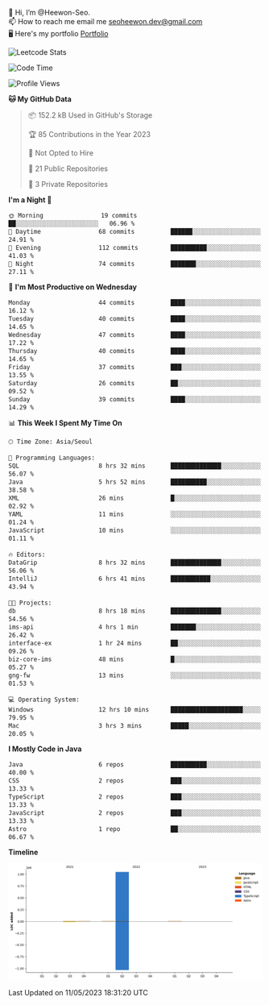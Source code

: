 👋 Hi, I’m @Heewon-Seo.  
📫 How to reach me email me seoheewon.dev@gmail.com   
🖥 Here's my portfolio [Portfolio](https://haileynotes.notion.site/HEEWON-SEO-f98fe97412ee4a6a94fd24fe6832f84c)

![Leetcode Stats](https://leetcode.card.workers.dev/?username=Heewon-Seo)

 <!--START_SECTION:waka-->
![Code Time](http://img.shields.io/badge/Code%20Time-449%20hrs%2047%20mins-blue)

![Profile Views](http://img.shields.io/badge/Profile%20Views-1-blue)

**🐱 My GitHub Data** 

> 📦 152.2 kB Used in GitHub's Storage 
 > 
> 🏆 85 Contributions in the Year 2023
 > 
> 🚫 Not Opted to Hire
 > 
> 📜 21 Public Repositories 
 > 
> 🔑 3 Private Repositories 
 > 
**I'm a Night 🦉** 

```text
🌞 Morning                19 commits          ██░░░░░░░░░░░░░░░░░░░░░░░   06.96 % 
🌆 Daytime                68 commits          ██████░░░░░░░░░░░░░░░░░░░   24.91 % 
🌃 Evening                112 commits         ██████████░░░░░░░░░░░░░░░   41.03 % 
🌙 Night                  74 commits          ███████░░░░░░░░░░░░░░░░░░   27.11 % 
```
📅 **I'm Most Productive on Wednesday** 

```text
Monday                   44 commits          ████░░░░░░░░░░░░░░░░░░░░░   16.12 % 
Tuesday                  40 commits          ████░░░░░░░░░░░░░░░░░░░░░   14.65 % 
Wednesday                47 commits          ████░░░░░░░░░░░░░░░░░░░░░   17.22 % 
Thursday                 40 commits          ████░░░░░░░░░░░░░░░░░░░░░   14.65 % 
Friday                   37 commits          ███░░░░░░░░░░░░░░░░░░░░░░   13.55 % 
Saturday                 26 commits          ██░░░░░░░░░░░░░░░░░░░░░░░   09.52 % 
Sunday                   39 commits          ████░░░░░░░░░░░░░░░░░░░░░   14.29 % 
```


📊 **This Week I Spent My Time On** 

```text
🕑︎ Time Zone: Asia/Seoul

💬 Programming Languages: 
SQL                      8 hrs 32 mins       ██████████████░░░░░░░░░░░   56.07 % 
Java                     5 hrs 52 mins       ██████████░░░░░░░░░░░░░░░   38.58 % 
XML                      26 mins             █░░░░░░░░░░░░░░░░░░░░░░░░   02.92 % 
YAML                     11 mins             ░░░░░░░░░░░░░░░░░░░░░░░░░   01.24 % 
JavaScript               10 mins             ░░░░░░░░░░░░░░░░░░░░░░░░░   01.11 % 

🔥 Editors: 
DataGrip                 8 hrs 32 mins       ██████████████░░░░░░░░░░░   56.06 % 
IntelliJ                 6 hrs 41 mins       ███████████░░░░░░░░░░░░░░   43.94 % 

🐱‍💻 Projects: 
db                       8 hrs 18 mins       ██████████████░░░░░░░░░░░   54.56 % 
ims-api                  4 hrs 1 min         ███████░░░░░░░░░░░░░░░░░░   26.42 % 
interface-ex             1 hr 24 mins        ██░░░░░░░░░░░░░░░░░░░░░░░   09.26 % 
biz-core-ims             48 mins             █░░░░░░░░░░░░░░░░░░░░░░░░   05.27 % 
gng-fw                   13 mins             ░░░░░░░░░░░░░░░░░░░░░░░░░   01.53 % 

💻 Operating System: 
Windows                  12 hrs 10 mins      ████████████████████░░░░░   79.95 % 
Mac                      3 hrs 3 mins        █████░░░░░░░░░░░░░░░░░░░░   20.05 % 
```

**I Mostly Code in Java** 

```text
Java                     6 repos             ██████████░░░░░░░░░░░░░░░   40.00 % 
CSS                      2 repos             ███░░░░░░░░░░░░░░░░░░░░░░   13.33 % 
TypeScript               2 repos             ███░░░░░░░░░░░░░░░░░░░░░░   13.33 % 
JavaScript               2 repos             ███░░░░░░░░░░░░░░░░░░░░░░   13.33 % 
Astro                    1 repo              ██░░░░░░░░░░░░░░░░░░░░░░░   06.67 % 
```



**Timeline**

![Lines of Code chart](https://raw.githubusercontent.com/Heewon-Seo/Heewon-Seo/main/assets/bar_graph.png)


 Last Updated on 11/05/2023 18:31:20 UTC
<!--END_SECTION:waka-->

